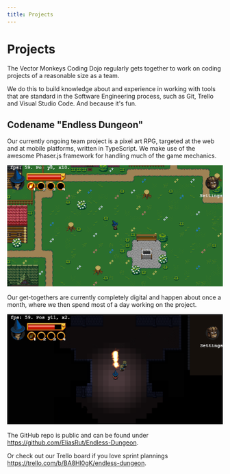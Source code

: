 ```yaml
---
title: Projects
---
```

# Projects
The Vector Monkeys Coding Dojo regularly gets together to work on coding projects of a reasonable
size as a team.

We do this to build knowledge about and experience in working with tools that are standard in the
Software Engineering process, such as Git, Trello and Visual Studio Code. And because it's fun.

## Codename "Endless Dungeon"
Our currently ongoing team project is a pixel art RPG, targeted at the web and at mobile platforms, 
written in TypeScript. We make use of the awesome Phaser.js framework for handling much of the
game mechanics.

![In game screenshot: town](../../static/img/endless_dungeon_town.png)

Our get-togethers are currently completely digital and happen about once a month, where we then
spend most of a day working on the project.

![In game screenshot: town](../../static/img/endless_dungeon_dungeon.png)

The GitHub repo is public and can be found under https://github.com/EliasRut/Endless-Dungeon.

Or check out our Trello board if you love sprint plannings 
https://trello.com/b/BA8Hl0gK/endless-dungeon.

